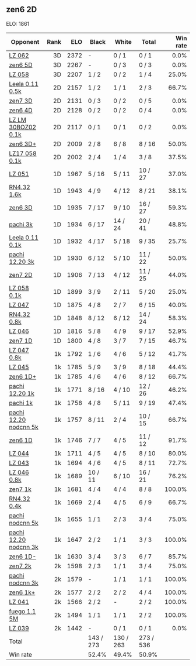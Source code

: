 ## zen6 2D ##

ELO: 1861

Opponent | Rank | ELO | Black | White | Total | Win rate
---------|-----:|----:|-------|-------|-------|-------:
[LZ 062](LZ%20062.md) | 3D | 2372 | - | 0 / 1 | 0 / 1 | 0.0%
[zen6 5D](zen6%205D.md) | 3D | 2267 | - | 0 / 3 | 0 / 3 | 0.0%
[LZ 058](LZ%20058.md) | 3D | 2207 | 1 / 2 | 0 / 2 | 1 / 4 | 25.0%
[Leela 0.11 0.5k](Leela%200.11%200.5k.md) | 2D | 2157 | 1 / 2 | 1 / 1 | 2 / 3 | 66.7%
[zen7 3D](zen7%203D.md) | 2D | 2131 | 0 / 3 | 0 / 2 | 0 / 5 | 0.0%
[zen6 4D](zen6%204D.md) | 2D | 2128 | 0 / 2 | 0 / 2 | 0 / 4 | 0.0%
[LZ LM 30BOZ02 0.1k](LZ%20LM%2030BOZ02%200.1k.md) | 2D | 2117 | 0 / 1 | 0 / 1 | 0 / 2 | 0.0%
[zen6 3D+](zen6%203D+.md) | 2D | 2009 | 2 / 8 | 6 / 8 | 8 / 16 | 50.0%
[LZ17 058 0.1k](LZ17%20058%200.1k.md) | 2D | 2002 | 2 / 4 | 1 / 4 | 3 / 8 | 37.5%
[LZ 051](LZ%20051.md) | 1D | 1967 | 5 / 16 | 5 / 11 | 10 / 27 | 37.0%
[RN4.32 1.6k](RN4.32%201.6k.md) | 1D | 1943 | 4 / 9 | 4 / 12 | 8 / 21 | 38.1%
[zen6 3D](zen6%203D.md) | 1D | 1935 | 7 / 17 | 9 / 10 | 16 / 27 | 59.3%
[pachi 3k](pachi%203k.md) | 1D | 1934 | 6 / 17 | 14 / 24 | 20 / 41 | 48.8%
[Leela 0.11 0.1k](Leela%200.11%200.1k.md) | 1D | 1932 | 4 / 17 | 5 / 18 | 9 / 35 | 25.7%
[pachi 12.20 3k](pachi%2012.20%203k.md) | 1D | 1930 | 6 / 12 | 5 / 10 | 11 / 22 | 50.0%
[zen7 2D](zen7%202D.md) | 1D | 1906 | 7 / 13 | 4 / 12 | 11 / 25 | 44.0%
[LZ 058 0.1k](LZ%20058%200.1k.md) | 1D | 1899 | 3 / 9 | 2 / 11 | 5 / 20 | 25.0%
[LZ 047](LZ%20047.md) | 1D | 1875 | 4 / 8 | 2 / 7 | 6 / 15 | 40.0%
[RN4.32 0.8k](RN4.32%200.8k.md) | 1D | 1848 | 8 / 12 | 6 / 12 | 14 / 24 | 58.3%
[LZ 046](LZ%20046.md) | 1D | 1816 | 5 / 8 | 4 / 9 | 9 / 17 | 52.9%
[zen7 1D](zen7%201D.md) | 1D | 1800 | 4 / 8 | 3 / 7 | 7 / 15 | 46.7%
[LZ 047 0.8k](LZ%20047%200.8k.md) | 1k | 1792 | 1 / 6 | 4 / 6 | 5 / 12 | 41.7%
[LZ 045](LZ%20045.md) | 1k | 1785 | 5 / 9 | 3 / 9 | 8 / 18 | 44.4%
[zen6 1D+](zen6%201D+.md) | 1k | 1785 | 4 / 6 | 4 / 6 | 8 / 12 | 66.7%
[pachi 12.20 1k](pachi%2012.20%201k.md) | 1k | 1771 | 8 / 16 | 4 / 10 | 12 / 26 | 46.2%
[pachi 1k](pachi%201k.md) | 1k | 1758 | 4 / 8 | 5 / 11 | 9 / 19 | 47.4%
[pachi 12.20 nodcnn 5k](pachi%2012.20%20nodcnn%205k.md) | 1k | 1757 | 8 / 11 | 2 / 4 | 10 / 15 | 66.7%
[zen6 1D](zen6%201D.md) | 1k | 1746 | 7 / 7 | 4 / 5 | 11 / 12 | 91.7%
[LZ 044](LZ%20044.md) | 1k | 1711 | 4 / 5 | 4 / 5 | 8 / 10 | 80.0%
[LZ 043](LZ%20043.md) | 1k | 1694 | 4 / 6 | 4 / 5 | 8 / 11 | 72.7%
[LZ 046 0.8k](LZ%20046%200.8k.md) | 1k | 1689 | 10 / 11 | 6 / 10 | 16 / 21 | 76.2%
[zen7 1k](zen7%201k.md) | 1k | 1681 | 4 / 4 | 4 / 4 | 8 / 8 | 100.0%
[RN4.32 0.4k](RN4.32%200.4k.md) | 1k | 1669 | 2 / 4 | 4 / 5 | 6 / 9 | 66.7%
[pachi nodcnn 5k](pachi%20nodcnn%205k.md) | 1k | 1655 | 1 / 1 | 2 / 3 | 3 / 4 | 75.0%
[pachi 12.20 nodcnn 3k](pachi%2012.20%20nodcnn%203k.md) | 1k | 1647 | 2 / 2 | 1 / 1 | 3 / 3 | 100.0%
[zen6 1D-](zen6%201D-.md) | 1k | 1630 | 3 / 4 | 3 / 3 | 6 / 7 | 85.7%
[zen7 2k](zen7%202k.md) | 2k | 1598 | 2 / 3 | 1 / 1 | 3 / 4 | 75.0%
[pachi nodcnn 3k](pachi%20nodcnn%203k.md) | 2k | 1579 | - | 1 / 1 | 1 / 1 | 100.0%
[zen6 1k+](zen6%201k+.md) | 2k | 1577 | 2 / 2 | 2 / 2 | 4 / 4 | 100.0%
[LZ 041](LZ%20041.md) | 2k | 1566 | 2 / 2 | - | 2 / 2 | 100.0%
[fuego 1.1 5M](fuego%201.1%205M.md) | 2k | 1494 | 1 / 1 | 1 / 1 | 2 / 2 | 100.0%
[LZ 039](LZ%20039.md) | 2k | 1442 | - | 0 / 1 | 0 / 1 | 0.0%
Total | | | 143 / 273 | 130 / 263 | 273 / 536 | 
Win rate| | | 52.4% | 49.4% | 50.9% | 
